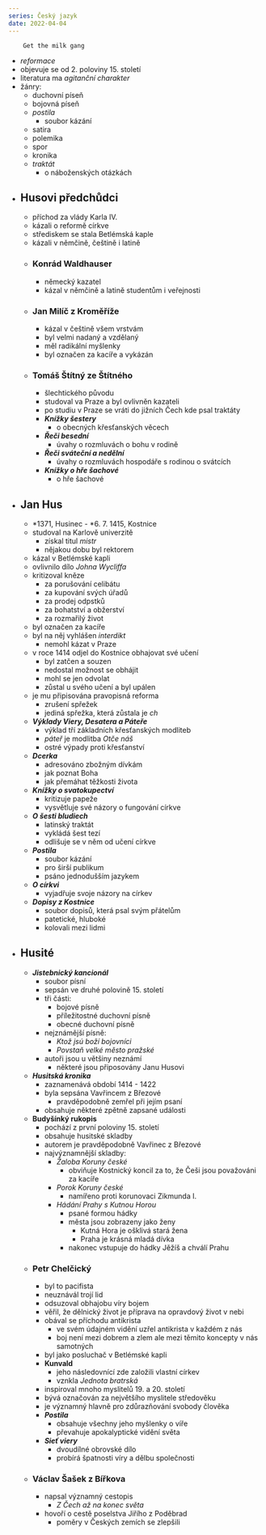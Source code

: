 ```yaml
---
series: Český jazyk
date: 2022-04-04
---
```


		Get the milk gang

-   _reformace_
-   objevuje se od 2. poloviny 15. století
-   literatura ma _agitanční charakter_
-   žánry:
	-   duchovní píseň
	-   bojovná píseň
	-   _postila_
		-   soubor kázání
	-   satira
	-   polemika
	-   spor
	-   kronika
	-   _traktát_
		-   o náboženských otázkách
- ## Husovi předchůdci
	-   příchod za vlády Karla IV.
	-   kázali o reformě církve
	-   střediskem se stala Betlémská kaple
	-   kázali v němčině, češtině i latině
	- ### Konrád Waldhauser
		-   německý kazatel
		-   kázal v němčině a latině studentům i veřejnosti
	- ### Jan Milíč z Kroměříže
		-   kázal v češtině všem vrstvám
		-   byl velmi nadaný a vzdělaný
		-   měl radikální myšlenky
		-   byl označen za kacíře a vykázán
	- ### Tomáš Štítný ze Štítného
		-   šlechtického původu
		-   studoval va Praze a byl ovlivněn kazateli
		-   po studiu v Praze se vráti do jižních Čech kde psal traktáty
		-   **_Knížky šestery_**
			-   o obecných křesťanských věcech
		-   **_Řeči besední_**
			-   úvahy o rozmluvách o bohu v rodině
		-   **_Řeči sváteční a nedělní_**
			-   úvahy o rozmluvách hospodáře s rodinou o svátcích
		-   **_Knížky o hře šachové_**
			-   o hře šachové
- ## Jan Hus
	-   *1371, Husinec - *6. 7. 1415, Kostnice
	-   studoval na Karlově univerzitě
		-   získal titul _mistr_
		-   nějakou dobu byl rektorem
	-   kázal v Betlémské kapli
	-   ovlivnilo dílo _Johna Wycliffa_
	-   kritizoval kněze
		-   za porušování celibátu
		-   za kupování svých úřadů
		-   za prodej odpstků
		-   za bohatství a obžerství
		-   za rozmařilý život
	-   byl označen za kacíře
	-   byl na něj vyhlášen _interdikt_
		-   nemohl kázat v Praze
	-   v roce 1414 odjel do Kostnice obhajovat své učení
		-   byl zatčen a souzen
		-   nedostal možnost se obhájit
		-   mohl se jen odvolat
		-   zůstal u svého učení a byl upálen
	-   je mu připisována pravopisná reforma
		-   zrušení spřežek
		-   jediná spřežka, která zůstala je _ch_
	-   **_Výklady Viery, Desatera a Páteře_**
		-   výklad tří základních křesťanských modliteb
		-   _páteř_ je modlitba _Otče náš_
		-   ostré výpady proti křesťanství
	-   **_Dcerka_**
		-   adresováno zbožným dívkám
		-   jak poznat Boha
		-   jak přemáhat těžkosti života
	-   **_Knížky o svatokupectví_**
		-   kritizuje papeže
		-   vysvětluje své názory o fungování církve
	-   **_O šesti bludiech_**
		-   latinský traktát
		-   vykládá šest tezí
		-   odlišuje se v něm od učení církve
	-   **_Postila_**
		-   soubor kázání
		-   pro širší publikum
		-   psáno jednodušším jazykem
	-   **_O církvi_**
		-   vyjadřuje svoje názory na církev
	-   **_Dopisy z Kostnice_**
		-   soubor dopisů, která psal svým přátelům
		-   patetické, hluboké
		-   kolovali mezi lidmi
- ## Husité   
	-   **_Jistebnický kancionál_**
		-   soubor písní
		-   sepsán ve druhé polovině 15. století
		-   tři části:
			-   bojové písně
			-   příležitostné duchovní písně
			-   obecné duchovní písně
		-   nejznámější písně:
			-   _Ktož jsú boží bojovníci_
			-   _Povstaň velké město pražské_
		-   autoři jsou u většiny neznámí
			-   některé jsou připosovány Janu Husovi
	-   **_Husitská kronika_**
		-   zaznamenává období 1414 - 1422
		-   byla sepsána Vavřincem z Březové
			-   pravděpodobně zemřel při jejím psaní
		-   obsahuje některé zpětně zapsané události
	-   **Budyšínký rukopis**
		-   pochází z první poloviny 15. století
		-   obsahuje husitské skladby
		-   autorem je pravděpodobně Vavřinec z Březové
		-   najvýznamnější skladby:
			-   _Žaloba Koruny české_
				-   obviňuje Kostnický koncil za to, že Češi jsou považováni za kacíře
			-   _Porok Koruny české_
				-   namířeno proti korunovaci Zikmunda I.
			-   _Hádání Prahy s Kutnou Horou_
				-   psané formou hádky
				-   města jsou zobrazeny jako ženy
					-   Kutná Hora je ošklivá stará žena
					-   Praha je krásná mladá dívka
				-   nakonec vstupuje do hádky Jěžíš a chválí Prahu
	- ### Petr Chelčický
		-   byl to pacifista
		-   neuznávál trojí lid
		-   odsuzoval obhajobu víry bojem
		-   věřil, že dělnický život je příprava na opravdový život v nebi
		-   obával se příchodu antikrista
			-   ve svém údajném vidění uzřel antikrista v každém z nás
			-   boj není mezi dobrem a zlem ale mezi těmito koncepty v nás samotných
		-   byl jako posluchač v Betlémské kapli
		-   **Kunvald**
			-   jeho následovnící zde založili vlastní církev
			-   vznkla _Jednota bratrská_
		-   inspiroval mnoho myslitelů 19. a 20. století
		-   bývá označován za největšího myslitele středověku
		-   je významný hlavně pro zdůrazňování svobody člověka
		-   **_Postila_**
			-   obsahuje všechny jeho myšlenky o víře
			-   převahuje apokalyptické vidění světa
		-   **_Sieť viery_**
			-   dvoudílné obrovské dílo
			-   probírá špatnosti víry a dělbu společnosti
	- ### Václav Šašek z Bířkova
		-   napsal významný cestopis
			-   _Z Čech až na konec světa_
		-   hovoří o cestě poselstva Jiřího z Poděbrad
			-   poměry v Českých zemích se zlepšili